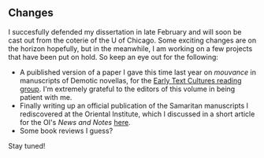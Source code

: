 ## Changes

I succesfully defended my dissertation in late February and will soon be cast out from the coterie of the U of Chicago. Some exciting changes are on the horizon hopefully, but in the meanwhile, I am working on a few projects that have been put on hold. So keep an eye out for the following:

* A puiblished version of a paper I gave this time last year on *mouvance* in manuscripts of Demotic novellas, for the [Early Text Cultures reading group](https://www.earlytextcultures.org/). I'm extremely grateful to the editors of this volume in being patient with me. 
* Finally writing up an official publication of the Samaritan manuscripts I rediscovered at the Oriental Institute, which I discussed in a short article for the OI's *News and Notes* [here](https://jjcrossjj.github.io/files/cross.missingpages.pdf).
* Some book reviews I guess?

Stay tuned!
